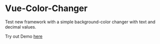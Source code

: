 # <h1>Vue-Color-Changer</h1>

Test new framework with a simple background-color changer with text and decimal values.

Try out Demo  [here](https://larsnihlmark.github.io/VueColorChanger/)
